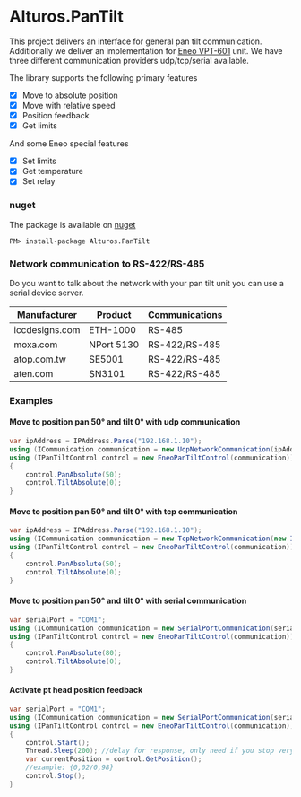 # Alturos.PanTilt

This project delivers an interface for general pan tilt communication. Additionally we deliver an implementation for [Eneo VPT-601](https://eneo-security.com/de/produkte/positioniersysteme/schwenk-neigekoepfe.html) unit.
We have three different communication providers udp/tcp/serial available.

The library supports the following primary features
- [x] Move to absolute position
- [x] Move with relative speed
- [x] Position feedback
- [x] Get limits

And some Eneo special features
- [x] Set limits
- [x] Get temperature
- [x] Set relay

### nuget
The package is available on [nuget](https://www.nuget.org/packages/Alturos.PanTilt)
```
PM> install-package Alturos.PanTilt
```

### Network communication to RS-422/RS-485

Do you want to talk about the network with your pan tilt unit you can use a serial device server.

Manufacturer | Product | Communications |
--- | --- | --- |
iccdesigns.com | ETH-1000 | RS-485 |
moxa.com | NPort 5130 | RS-422/RS-485 |
atop.com.tw | SE5001 | RS-422/RS-485 |
aten.com | SN3101 | RS-422/RS-485 |


### Examples

#### Move to position pan 50° and tilt 0° with udp communication
```cs
var ipAddress = IPAddress.Parse("192.168.1.10");
using (ICommunication communication = new UdpNetworkCommunication(ipAddress, 4003, 4003))
using (IPanTiltControl control = new EneoPanTiltControl(communication))
{
	control.PanAbsolute(50);
	control.TiltAbsolute(0);
}
```

#### Move to position pan 50° and tilt 0° with tcp communication
```cs
var ipAddress = IPAddress.Parse("192.168.1.10");
using (ICommunication communication = new TcpNetworkCommunication(new IPEndPoint(ipAddress, 4003)))
using (IPanTiltControl control = new EneoPanTiltControl(communication))
{
	control.PanAbsolute(50);
	control.TiltAbsolute(0);
}
```

#### Move to position pan 50° and tilt 0° with serial communication
```cs
var serialPort = "COM1";
using (ICommunication communication = new SerialPortCommunication(serialPort))
using (IPanTiltControl control = new EneoPanTiltControl(communication))
{
	control.PanAbsolute(80);
	control.TiltAbsolute(0);
}
```

#### Activate pt head position feedback
```cs
var serialPort = "COM1";
using (ICommunication communication = new SerialPortCommunication(serialPort))
using (IPanTiltControl control = new EneoPanTiltControl(communication))
{
	control.Start();
	Thread.Sleep(200); //delay for response, only need if you stop very fast
	var currentPosition = control.GetPosition();
	//example: {0,02/0,98}
	control.Stop();
}
```
